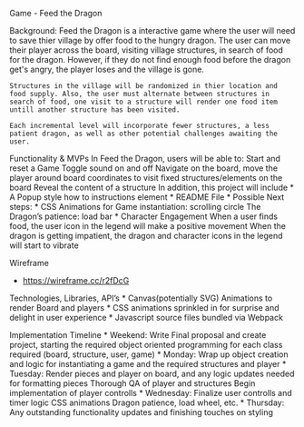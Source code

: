 Game - Feed the Dragon

Background:
    Feed the Dragon is a interactive game where the user will need to save thier village by offer food to the hungry dragon. The user can move their player across the board, visiting village structures, in search of food for the dragon. However, if they do not find enough food before the dragon get's angry, the player loses and the village is gone.

    Structures in the village will be randomized in thier location and food supply. Also, the user must alternate between structures in search of food, one visit to a structure will render one food item untill another structure has been visited.

    Each incremental level will incorporate fewer structures, a less patient dragon, as well as other potential challenges awaiting the user.

Functionality & MVPs
    In Feed the Dragon, users will be able to:
            Start and reset a Game
            Toggle sound on and off
            Navigate on the board, move the player around board coordinates to visit fixed structures/elements on the board 
            Reveal the content of a structure
    In addition, this project will include
        * A Popup style how to instructions element
        * README File
        * Possible Next steps:
            * CSS Animations for
                Game instantiation: scrolling circle
                The Dragon’s patience: load bar
            * Character Engagement 
                When a user finds food, the user icon in the legend will make a positive movement
                When the dragon is getting impatient, the dragon and character icons in the legend will start to vibrate


Wireframe
* https://wireframe.cc/r2fDcG

Technologies, Libraries, API’s
    * Canvas(potentially SVG) Animations to render Board and players
    * CSS animations sprinkled in for surprise and delight in user experience
    * Javascript source files bundled via Webpack

Implementation Timeline
    * Weekend:
        Write Final proposal and create project, starting the required object oriented programming for each class required (board, structure, user, game)
    * Monday:
        Wrap up object creation and logic for instantiating a game and the required structures and player
    * Tuesday:
        Render pieces and player on board, and any logic updates needed for formatting pieces
        Thorough QA of player and structures
        Begin implementation of player controlls
    * Wednesday:
        Finalize user controlls and timer logic
        CSS animations Dragon patience, load wheel, etc.
    * Thursday:
        Any outstanding functionality updates and finishing touches on styling